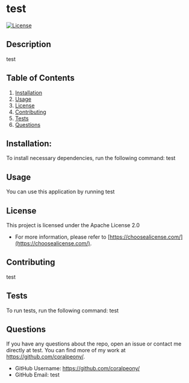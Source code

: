 
# test
  
  [![License](https://img.shields.io/badge/License-Apache_2.0-blue.svg)](https://opensource.org/licenses/Apache-2.0)

## Description
  test
  


## Table of Contents 
1. [Installation](#installation)
2. [Usage](#usage)
  3. [License](#license)
4. [Contributing](#contributing)
5. [Tests](#tests)
6. [Questions](#questions)



## Installation:
To install necessary dependencies, run the following command: test



## Usage
You can use this application by running test

  
  ## License
This project is licensed under the Apache License 2.0
  * For more information, please refer to [https://choosealicense.com/](https://choosealicense.com/).



## Contributing
  test



## Tests
To run tests, run the following command: test



## Questions
If you have any questions about the repo, open an issue or contact me directly at test. You can find more of my work at https://github.com/coralpeony/.
* GitHub Username: https://github.com/coralpeony/
* GitHub Email: test
